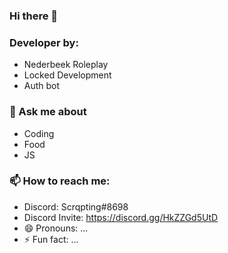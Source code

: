 ### Hi there 👋

### Developer by:
-  Nederbeek Roleplay
- Locked Development
- Auth bot

### 💬 Ask me about
- Coding
- Food
- JS

### 📫 How to reach me:
- Discord: Scrqpting#8698
- Discord Invite: https://discord.gg/HkZZGd5UtD
- 😄 Pronouns: ...
- ⚡ Fun fact: ...

<!--
**Scrqpting/Scrqpting** is a ✨ _special_ ✨ repository because its `README.md` (this file) appears on your GitHub profile.

Here are some ideas to get you started:

- 🔭 I’m currently working on ...
- 🌱 I’m currently learning ...
- 👯 I’m looking to collaborate on ...
- 🤔 I’m looking for help with ...
- 💬 Ask me about ...
- 📫 How to reach me: ...
- 😄 Pronouns: ...
- ⚡ Fun fact: ...
-->

